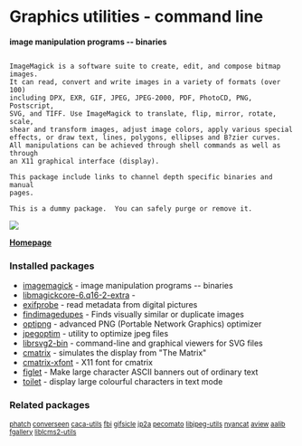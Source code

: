 # Graphics utilities - command line

__image manipulation programs -- binaries__

```

ImageMagick is a software suite to create, edit, and compose bitmap images.
It can read, convert and write images in a variety of formats (over 100)
including DPX, EXR, GIF, JPEG, JPEG-2000, PDF, PhotoCD, PNG, Postscript,
SVG, and TIFF. Use ImageMagick to translate, flip, mirror, rotate, scale,
shear and transform images, adjust image colors, apply various special
effects, or draw text, lines, polygons, ellipses and B?zier curves.
All manipulations can be achieved through shell commands as well as through
an X11 graphical interface (display).

This package include links to channel depth specific binaries and manual
pages.

This is a dummy package.  You can safely purge or remove it.

```

![](https://screenshots.debian.net/thumbnail/imagemagick/)


 **[Homepage](http://www.imagemagick.org/)**

### Installed packages

* [imagemagick](https://packages.debian.org/jessie/imagemagick) - image manipulation programs -- binaries
* [libmagickcore-6.q16-2-extra](https://packages.debian.org/jessie/libmagickcore-6.q16-2-extra) - 
* [exifprobe](https://packages.debian.org/jessie/exifprobe) - read metadata from digital pictures
* [findimagedupes](https://packages.debian.org/jessie/findimagedupes) - Finds visually similar or duplicate images
* [optipng](https://packages.debian.org/jessie/optipng) - advanced PNG (Portable Network Graphics) optimizer
* [jpegoptim](https://packages.debian.org/jessie/jpegoptim) - utility to optimize jpeg files
* [librsvg2-bin](https://packages.debian.org/jessie/librsvg2-bin) - command-line and graphical viewers for SVG files
* [cmatrix](https://packages.debian.org/jessie/cmatrix) - simulates the display from "The Matrix"
* [cmatrix-xfont](https://packages.debian.org/jessie/cmatrix-xfont) - X11 font for cmatrix
* [figlet](https://packages.debian.org/jessie/figlet) - Make large character ASCII banners out of ordinary text
* [toilet](https://packages.debian.org/jessie/toilet) - display large colourful characters in text mode

### Related packages

<sub> [phatch](https://packages.debian.org/jessie/phatch) [converseen](https://packages.debian.org/jessie/converseen) [caca-utils](https://packages.debian.org/jessie/caca-utils) [fbi](https://packages.debian.org/jessie/fbi) [gifsicle](https://packages.debian.org/jessie/gifsicle) [jp2a](https://packages.debian.org/jessie/jp2a) [pecomato](https://packages.debian.org/jessie/pecomato) [libjpeg-utils](https://packages.debian.org/jessie/libjpeg-utils) [nyancat](https://packages.debian.org/jessie/nyancat) [aview](https://packages.debian.org/jessie/aview) [aalib](https://packages.debian.org/jessie/aalib) [fgallery](https://packages.debian.org/jessie/fgallery) [liblcms2-utils](https://packages.debian.org/jessie/liblcms2-utils)  </sub>
